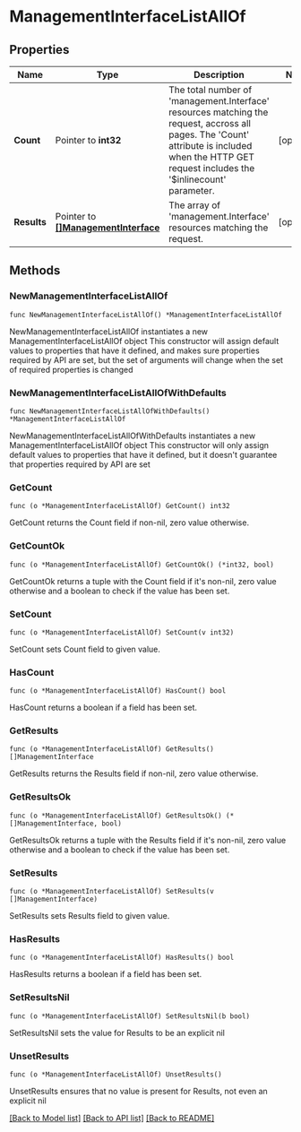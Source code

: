# ManagementInterfaceListAllOf

## Properties

Name | Type | Description | Notes
------------ | ------------- | ------------- | -------------
**Count** | Pointer to **int32** | The total number of &#39;management.Interface&#39; resources matching the request, accross all pages. The &#39;Count&#39; attribute is included when the HTTP GET request includes the &#39;$inlinecount&#39; parameter. | [optional] 
**Results** | Pointer to [**[]ManagementInterface**](management.Interface.md) | The array of &#39;management.Interface&#39; resources matching the request. | [optional] 

## Methods

### NewManagementInterfaceListAllOf

`func NewManagementInterfaceListAllOf() *ManagementInterfaceListAllOf`

NewManagementInterfaceListAllOf instantiates a new ManagementInterfaceListAllOf object
This constructor will assign default values to properties that have it defined,
and makes sure properties required by API are set, but the set of arguments
will change when the set of required properties is changed

### NewManagementInterfaceListAllOfWithDefaults

`func NewManagementInterfaceListAllOfWithDefaults() *ManagementInterfaceListAllOf`

NewManagementInterfaceListAllOfWithDefaults instantiates a new ManagementInterfaceListAllOf object
This constructor will only assign default values to properties that have it defined,
but it doesn't guarantee that properties required by API are set

### GetCount

`func (o *ManagementInterfaceListAllOf) GetCount() int32`

GetCount returns the Count field if non-nil, zero value otherwise.

### GetCountOk

`func (o *ManagementInterfaceListAllOf) GetCountOk() (*int32, bool)`

GetCountOk returns a tuple with the Count field if it's non-nil, zero value otherwise
and a boolean to check if the value has been set.

### SetCount

`func (o *ManagementInterfaceListAllOf) SetCount(v int32)`

SetCount sets Count field to given value.

### HasCount

`func (o *ManagementInterfaceListAllOf) HasCount() bool`

HasCount returns a boolean if a field has been set.

### GetResults

`func (o *ManagementInterfaceListAllOf) GetResults() []ManagementInterface`

GetResults returns the Results field if non-nil, zero value otherwise.

### GetResultsOk

`func (o *ManagementInterfaceListAllOf) GetResultsOk() (*[]ManagementInterface, bool)`

GetResultsOk returns a tuple with the Results field if it's non-nil, zero value otherwise
and a boolean to check if the value has been set.

### SetResults

`func (o *ManagementInterfaceListAllOf) SetResults(v []ManagementInterface)`

SetResults sets Results field to given value.

### HasResults

`func (o *ManagementInterfaceListAllOf) HasResults() bool`

HasResults returns a boolean if a field has been set.

### SetResultsNil

`func (o *ManagementInterfaceListAllOf) SetResultsNil(b bool)`

 SetResultsNil sets the value for Results to be an explicit nil

### UnsetResults
`func (o *ManagementInterfaceListAllOf) UnsetResults()`

UnsetResults ensures that no value is present for Results, not even an explicit nil

[[Back to Model list]](../README.md#documentation-for-models) [[Back to API list]](../README.md#documentation-for-api-endpoints) [[Back to README]](../README.md)


